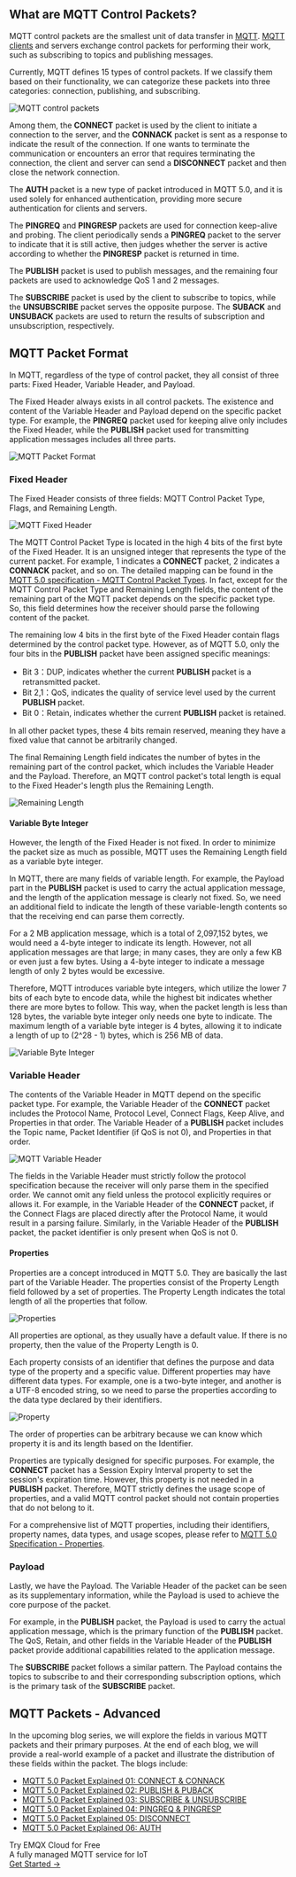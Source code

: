 ## What are MQTT Control Packets?

MQTT control packets are the smallest unit of data transfer in [MQTT](https://www.emqx.com/en/blog/the-easiest-guide-to-getting-started-with-mqtt). [MQTT clients](https://www.emqx.com/en/blog/mqtt-client-tools) and servers exchange control packets for performing their work, such as subscribing to topics and publishing messages.

Currently, MQTT defines 15 types of control packets. If we classify them based on their functionality, we can categorize these packets into three categories: connection, publishing, and subscribing.

![MQTT control packets](https://assets.emqx.com/images/f072fa0c17d4a188db0768caf5d17d19.png)

 Among them, the **CONNECT** packet is used by the client to initiate a connection to the server, and the **CONNACK** packet is sent as a response to indicate the result of the connection. If one wants to terminate the communication or encounters an error that requires terminating the connection, the client and server can send a **DISCONNECT** packet and then close the network connection.

The **AUTH** packet is a new type of packet introduced in MQTT 5.0, and it is used solely for enhanced authentication, providing more secure authentication for clients and servers.

The **PINGREQ** and **PINGRESP** packets are used for connection keep-alive and probing. The client periodically sends a **PINGREQ** packet to the server to indicate that it is still active, then judges whether the server is active according to whether the **PINGRESP** packet is returned in time.

The **PUBLISH** packet is used to publish messages, and the remaining four packets are used to acknowledge QoS 1 and 2 messages.

The **SUBSCRIBE** packet is used by the client to subscribe to topics, while the **UNSUBSCRIBE** packet serves the opposite purpose. The **SUBACK** and **UNSUBACK** packets are used to return the results of subscription and unsubscription, respectively.

## MQTT Packet Format

In MQTT, regardless of the type of control packet, they all consist of three parts: Fixed Header, Variable Header, and Payload.

The Fixed Header always exists in all control packets. The existence and content of the Variable Header and Payload depend on the specific packet type. For example, the **PINGREQ** packet used for keeping alive only includes the Fixed Header, while the **PUBLISH** packet used for transmitting application messages includes all three parts.

![MQTT Packet Format](https://assets.emqx.com/images/aa4530a68f7576acd841142f5fd90043.png)

### Fixed Header

The Fixed Header consists of three fields: MQTT Control Packet Type, Flags, and Remaining Length.

![MQTT Fixed Header](https://assets.emqx.com/images/4131b773a84f710314becd143f26a8d9.png)

The MQTT Control Packet Type is located in the high 4 bits of the first byte of the Fixed Header. It is an unsigned integer that represents the type of the current packet. For example, 1 indicates a **CONNECT** packet, 2 indicates a **CONNACK** packet, and so on. The detailed mapping can be found in the [MQTT 5.0 specification - MQTT Control Packet Types](https://docs.oasis-open.org/mqtt/mqtt/v5.0/os/mqtt-v5.0-os.html#_Toc3901022). In fact, except for the MQTT Control Packet Type and Remaining Length fields, the content of the remaining part of the MQTT packet depends on the specific packet type. So, this field determines how the receiver should parse the following content of the packet.

The remaining low 4 bits in the first byte of the Fixed Header contain flags determined by the control packet type. However, as of MQTT 5.0, only the four bits in the **PUBLISH** packet have been assigned specific meanings:

- Bit 3：DUP, indicates whether the current **PUBLISH** packet is a retransmitted packet.
- Bit 2,1：QoS, indicates the quality of service level used by the current **PUBLISH** packet.
- Bit 0：Retain, indicates whether the current **PUBLISH** packet is retained.

In all other packet types, these 4 bits remain reserved, meaning they have a fixed value that cannot be arbitrarily changed.

The final Remaining Length field indicates the number of bytes in the remaining part of the control packet, which includes the Variable Header and the Payload. Therefore, an MQTT control packet's total length is equal to the Fixed Header's length plus the Remaining Length.

![Remaining Length](https://assets.emqx.com/images/19eb3616e9fd094aa675305e08b391da.png)

#### Variable Byte Integer

However, the length of the Fixed Header is not fixed. In order to minimize the packet size as much as possible, MQTT uses the Remaining Length field as a variable byte integer.

In MQTT, there are many fields of variable length. For example, the Payload part in the **PUBLISH** packet is used to carry the actual application message, and the length of the application message is clearly not fixed. So, we need an additional field to indicate the length of these variable-length contents so that the receiving end can parse them correctly.

For a 2 MB application message, which is a total of 2,097,152 bytes, we would need a 4-byte integer to indicate its length. However, not all application messages are that large; in many cases, they are only a few KB or even just a few bytes. Using a 4-byte integer to indicate a message length of only 2 bytes would be excessive.

Therefore, MQTT introduces variable byte integers, which utilize the lower 7 bits of each byte to encode data, while the highest bit indicates whether there are more bytes to follow. This way, when the packet length is less than 128 bytes, the variable byte integer only needs one byte to indicate. The maximum length of a variable byte integer is 4 bytes, allowing it to indicate a length of up to (2^28 - 1) bytes, which is 256 MB of data.

![Variable Byte Integer](https://assets.emqx.com/images/055cf380b41283639f48a514e439cea2.png)

### Variable Header

The contents of the Variable Header in MQTT depend on the specific packet type. For example, the Variable Header of the **CONNECT** packet includes the Protocol Name, Protocol Level, Connect Flags, Keep Alive, and Properties in that order. The Variable Header of a **PUBLISH** packet includes the Topic name, Packet Identifier (if QoS is not 0), and Properties in that order.

![MQTT Variable Header](https://assets.emqx.com/images/22e02825f2a09033f311218b4e9985b1.png)

The fields in the Variable Header must strictly follow the protocol specification because the receiver will only parse them in the specified order. We cannot omit any field unless the protocol explicitly requires or allows it. For example, in the Variable Header of the **CONNECT** packet, if the Connect Flags are placed directly after the Protocol Name, it would result in a parsing failure. Similarly, in the Variable Header of the **PUBLISH** packet, the packet identifier is only present when QoS is not 0.

#### Properties

Properties are a concept introduced in MQTT 5.0. They are basically the last part of the Variable Header. The properties consist of the Property Length field followed by a set of properties. The Property Length indicates the total length of all the properties that follow.

![Properties](https://assets.emqx.com/images/4dc5e956daa02e22aeb17b7a6b3d1b00.png) 

All properties are optional, as they usually have a default value. If there is no property, then the value of the Property Length is 0.

Each property consists of an identifier that defines the purpose and data type of the property and a specific value. Different properties may have different data types. For example, one is a two-byte integer, and another is a UTF-8 encoded string, so we need to parse the properties according to the data type declared by their identifiers.

![Property](https://assets.emqx.com/images/c4c3242f6b3f90518a88f034c8354010.png)

The order of properties can be arbitrary because we can know which property it is and its length based on the Identifier.

Properties are typically designed for specific purposes. For example, the **CONNECT** packet has a Session Expiry Interval property to set the session's expiration time. However, this property is not needed in a **PUBLISH** packet. Therefore, MQTT strictly defines the usage scope of properties, and a valid MQTT control packet should not contain properties that do not belong to it.

For a comprehensive list of MQTT properties, including their identifiers, property names, data types, and usage scopes, please refer to [MQTT 5.0 Specification - Properties](https://docs.oasis-open.org/mqtt/mqtt/v5.0/os/mqtt-v5.0-os.html#_Toc3901027).

### Payload

Lastly, we have the Payload. The Variable Header of the packet can be seen as its supplementary information, while the Payload is used to achieve the core purpose of the packet.

For example, in the **PUBLISH** packet, the Payload is used to carry the actual application message, which is the primary function of the **PUBLISH** packet. The QoS, Retain, and other fields in the Variable Header of the **PUBLISH** packet provide additional capabilities related to the application message.

The **SUBSCRIBE** packet follows a similar pattern. The Payload contains the topics to subscribe to and their corresponding subscription options, which is the primary task of the **SUBSCRIBE** packet.

 

## MQTT Packets - Advanced

In the upcoming blog series, we will explore the fields in various MQTT packets and their primary purposes. At the end of each blog, we will provide a real-world example of a packet and illustrate the distribution of these fields within the packet. The blogs include:

- [MQTT 5.0 Packet Explained 01: CONNECT & CONNACK](https://www.emqx.com/en/blog/mqtt-5-0-control-packets-01-connect-connack)
- [MQTT 5.0 Packet Explained 02: PUBLISH & PUBACK](https://www.emqx.com/en/blog/mqtt-5-0-control-packets-02-publish-puback)
- [MQTT 5.0 Packet Explained 03: SUBSCRIBE & UNSUBSCRIBE](https://www.emqx.com/en/blog/mqtt-5-0-control-packets-03-subscribe-unsubscribe)
- [MQTT 5.0 Packet Explained 04: PINGREQ & PINGRESP](https://www.emqx.com/en/blog/mqtt-5-0-control-packets-04-pingreq-pingresp)
- [MQTT 5.0 Packet Explained 05: DISCONNECT](https://www.emqx.com/en/blog/mqtt-5-0-control-packets-05-disconnect)
- [MQTT 5.0 Packet Explained 06: AUTH](https://www.emqx.com/en/blog/mqtt-5-0-control-packets-06-auth)





<section class="promotion">
    <div>
        Try EMQX Cloud for Free
        <div class="is-size-14 is-text-normal has-text-weight-normal">A fully managed MQTT service for IoT</div>
    </div>
    <a href="https://accounts.emqx.com/signup?continue=https://cloud-intl.emqx.com/console/deployments/0?oper=new" class="button is-gradient px-5">Get Started →</a>
</section>
